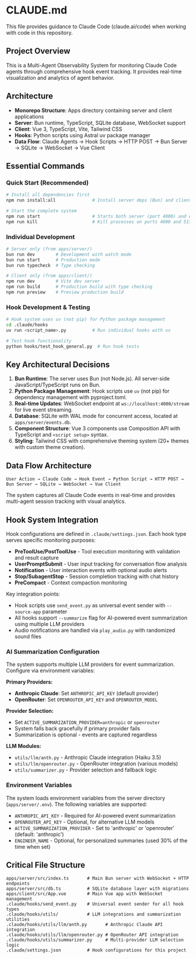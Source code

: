 # CLAUDE.md

This file provides guidance to Claude Code (claude.ai/code) when working with code in this repository.

## Project Overview

This is a Multi-Agent Observability System for monitoring Claude Code agents through comprehensive hook event tracking. It provides real-time visualization and analytics of agent behavior.

## Architecture

- **Monorepo Structure**: Apps directory containing server and client applications
- **Server**: Bun runtime, TypeScript, SQLite database, WebSocket support  
- **Client**: Vue 3, TypeScript, Vite, Tailwind CSS
- **Hooks**: Python scripts using Astral uv package manager
- **Data Flow**: Claude Agents → Hook Scripts → HTTP POST → Bun Server → SQLite → WebSocket → Vue Client

## Essential Commands

### Quick Start (Recommended)
```bash
# Install all dependencies first
npm run install:all              # Install server deps (Bun) and client deps (npm)

# Start the complete system
npm run start                    # Starts both server (port 4000) and client (port 5173)
npm run kill                     # Kill processes on ports 4000 and 5173
```

### Individual Development
```bash
# Server only (from apps/server/)
bun run dev        # Development with watch mode
bun run start      # Production mode  
bun run typecheck  # Type checking

# Client only (from apps/client/)
npm run dev        # Vite dev server
npm run build      # Production build with type checking
npm run preview    # Preview production build
```

### Hook Development & Testing
```bash
# Hook system uses uv (not pip) for Python package management
cd .claude/hooks
uv run <script_name>.py          # Run individual hooks with uv

# Test hook functionality
python hooks/test_hook_general.py  # Run hook tests
```

## Key Architectural Decisions

1. **Bun Runtime**: The server uses Bun (not Node.js). All server-side JavaScript/TypeScript runs on Bun.
2. **Python Package Management**: Hook scripts use `uv` (not pip) for dependency management with pyproject.toml.
3. **Real-time Updates**: WebSocket endpoint at `ws://localhost:4000/stream` for live event streaming.
4. **Database**: SQLite with WAL mode for concurrent access, located at `apps/server/events.db`.
5. **Component Structure**: Vue 3 components use Composition API with TypeScript and `<script setup>` syntax.
6. **Styling**: Tailwind CSS with comprehensive theming system (20+ themes with custom theme creation).

## Data Flow Architecture

```
User Action → Claude Code → Hook Event → Python Script → HTTP POST → Bun Server → SQLite → WebSocket → Vue Client
```

The system captures all Claude Code events in real-time and provides multi-agent session tracking with visual analytics.

## Hook System Integration

Hook configurations are defined in `.claude/settings.json`. Each hook type serves specific monitoring purposes:

- **PreToolUse/PostToolUse** - Tool execution monitoring with validation and result capture
- **UserPromptSubmit** - User input tracking for conversation flow analysis  
- **Notification** - User interaction events with optional audio alerts
- **Stop/SubagentStop** - Session completion tracking with chat history
- **PreCompact** - Context compaction monitoring

Key integration points:
- Hook scripts use `send_event.py` as universal event sender with `--source-app` parameter
- All hooks support `--summarize` flag for AI-powered event summarization using multiple LLM providers
- Audio notifications are handled via `play_audio.py` with randomized sound files

### AI Summarization Configuration

The system supports multiple LLM providers for event summarization. Configure via environment variables:

**Primary Providers:**
- **Anthropic Claude**: Set `ANTHROPIC_API_KEY` (default provider)
- **OpenRouter**: Set `OPENROUTER_API_KEY` and `OPENROUTER_MODEL`

**Provider Selection:**
- Set `ACTIVE_SUMMARIZATION_PROVIDER=anthropic` or `openrouter`
- System falls back gracefully if primary provider fails
- Summarization is optional - events are captured regardless

**LLM Modules:**
- `utils/llm/anth.py` - Anthropic Claude integration (Haiku 3.5)
- `utils/llm/openrouter.py` - OpenRouter integration (various models)
- `utils/summarizer.py` - Provider selection and fallback logic

### Environment Variables

The system loads environment variables from the server directory (`apps/server/.env`). The following variables are supported:

- `ANTHROPIC_API_KEY` - Required for AI-powered event summarization
- `OPENROUTER_API_KEY` - Optional, for alternative LLM models
- `ACTIVE_SUMMARIZATION_PROVIDER` - Set to 'anthropic' or 'openrouter' (default: 'anthropic')
- `ENGINEER_NAME` - Optional, for personalized summaries (used 30% of the time when set)

## Critical File Structure

```
apps/server/src/index.ts       # Main Bun server with WebSocket + HTTP endpoints
apps/server/src/db.ts          # SQLite database layer with migrations
apps/client/src/App.vue        # Main Vue app with WebSocket management
.claude/hooks/send_event.py    # Universal event sender for all hook types
.claude/hooks/utils/           # LLM integrations and summarization utilities
.claude/hooks/utils/llm/anth.py       # Anthropic Claude API integration
.claude/hooks/utils/llm/openrouter.py # OpenRouter API integration  
.claude/hooks/utils/summarizer.py     # Multi-provider LLM selection logic
.claude/settings.json          # Hook configurations for this project
```